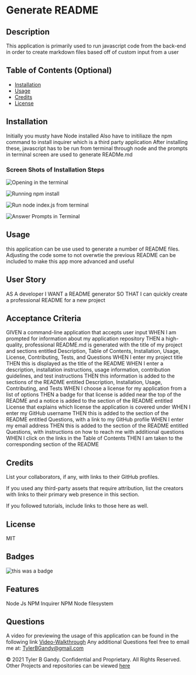 


# Generate README

## Description
This application is primarily used to run javascript code from the back-end in order to create markdown files based off of custom input from a user

## Table of Contents (Optional)


- [Installation](#installation)
- [Usage](#usage)
- [Credits](#credits)
- [License](#license)

## Installation

Initially you musty have Node installed
Also have to initiliaze the npm command to install inquirer which is a third party application
After installing these, javascript has to be run from terminal through node and the prompts in terminal screen are used to generate READMe.md

### Screen Shots of Installation Steps 
![Opening in the terminal](https://user-images.githubusercontent.com/94323045/153733203-33d682c1-e571-4471-bb65-6379c397cc3c.jpg)


![Running npm install](https://user-images.githubusercontent.com/94323045/153733239-3cc0e457-7e68-42cb-8c9b-76a540641314.jpg)


![Run node index.js from terminal](https://user-images.githubusercontent.com/94323045/153733253-35fe68de-4218-4df4-8eb1-db76a48bf46f.jpg)

![Answer Prompts in Terminal](https://user-images.githubusercontent.com/94323045/153733420-007da0d4-6d49-462d-b821-47b5de19ed8e.jpg)







## Usage
this application can be use used to generate a number of README files.
Adjusting the code some to not overwtie the previous README can be included to make this app
more advanced and useful


## User Story

AS A developer
I WANT a README generator
SO THAT I can quickly create a professional README for a new project

## Acceptance Criteria 
GIVEN a command-line application that accepts user input
WHEN I am prompted for information about my application repository
THEN a high-quality, professional README.md is generated with the title of my project and sections entitled Description, Table of Contents, Installation, Usage, License, Contributing, Tests, and Questions
WHEN I enter my project title
THEN this is displayed as the title of the README
WHEN I enter a description, installation instructions, usage information, contribution guidelines, and test instructions
THEN this information is added to the sections of the README entitled Description, Installation, Usage, Contributing, and Tests
WHEN I choose a license for my application from a list of options
THEN a badge for that license is added near the top of the README and a notice is added to the section of the README entitled License that explains which license the application is covered under
WHEN I enter my GitHub username
THEN this is added to the section of the README entitled Questions, with a link to my GitHub profile
WHEN I enter my email address
THEN this is added to the section of the README entitled Questions, with instructions on how to reach me with additional questions
WHEN I click on the links in the Table of Contents
THEN I am taken to the corresponding section of the README
## Credits

List your collaborators, if any, with links to their GitHub profiles.

If you used any third-party assets that require attribution, list the creators with links to their primary web presence in this section.

If you followed tutorials, include links to those here as well.

## License

MIT

## Badges

 ![this was a badge](https://img.shields.io/badge/License-MIT-blue.svg)

## Features

Node Js
NPM Inquirer
NPM Node filesystem




## Questions

 A video for previewing the usage of this application can be found in the following link 
  [Video-Walkthrough](https://www.youtube.com/watch?v=OOfBL2i1Gc0)
  Any additional Questions feel free to email me at: TylerBGandy@gmail.com
  
  
  © 2021 Tyler B Gandy. Confidential and Proprietary. All Rights Reserved.
  Other Projects and repositories can be viewed [here](www.github.com/TyGBenjamin)